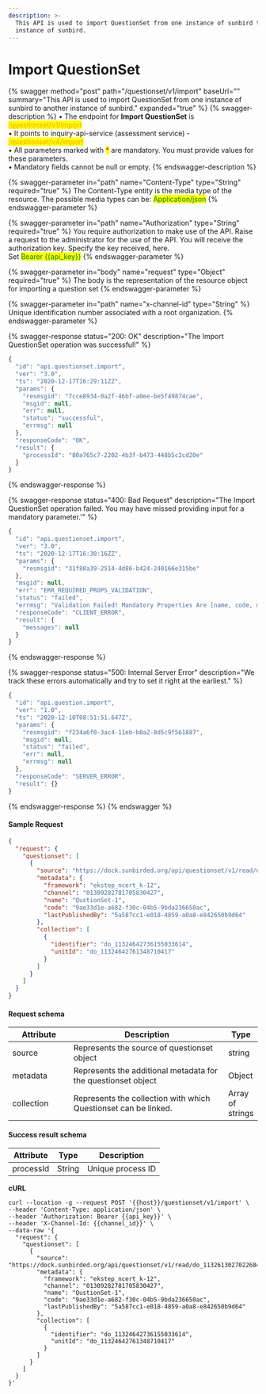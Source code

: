 ```yaml
---
description: >-
  This API is used to import QuestionSet from one instance of sunbird to another
  instance of sunbird.
---
```


# Import QuestionSet

{% swagger method="post" path="/questionset/v1/import" baseUrl="" summary="This API is used to import QuestionSet from one instance of sunbird to another instance of sunbird." expanded="true" %}
{% swagger-description %}
• The endpoint for **Import QuestionSet** is <mark style="color:orange;">/questionset/v1/import</mark>\
• It points to inquiry-api-service (assessment service) - <mark style="color:orange;">/questionset/v4/import</mark> \
• All parameters marked with <mark style="color:red;">\*</mark> are mandatory. You must provide values for these parameters. \
• Mandatory fields cannot be null or empty.
{% endswagger-description %}

{% swagger-parameter in="path" name="Content-Type" type="String" required="true" %}
The Content-Type entity is the media type of the resource. The possible media types can be: <mark style="color:green;">Application/json</mark>
{% endswagger-parameter %}

{% swagger-parameter in="path" name="Authorization" type="String" required="true" %}
You require authorization to make use of the API. Raise a request to the administrator for the use of the API. You will receive the authorization key. Specify the key received, here.\
Set <mark style="color:green;">Bearer \{{api\_key\}}</mark>
{% endswagger-parameter %}

{% swagger-parameter in="body" name="request" type="Object" required="true" %}
The body is the representation of the resource object for importing a question set
{% endswagger-parameter %}

{% swagger-parameter in="path" name="x-channel-id" type="String" %}
Unique identification number associated with a root organization.
{% endswagger-parameter %}

{% swagger-response status="200: OK" description="The Import QuestionSet operation was successful!" %}
```javascript
{
  "id": "api.questionset.import",
  "ver": "3.0",
  "ts": "2020-12-17T16:29:11ZZ",
  "params": {
    "resmsgid": "7cce8934-0a2f-46bf-a0ee-be5f49874cae",
    "msgid": null,
    "err": null,
    "status": "successful",
    "errmsg": null
  },
  "responseCode": "OK",
  "result": {
    "processId": "80a765c7-2202-4b3f-b473-448b5c2cd20e"
  }
}
```
{% endswagger-response %}

{% swagger-response status="400: Bad Request" description="The Import QuestionSet operation failed. You may have missed providing input for a mandatory parameter.'" %}
```javascript
{
  "id": "api.questionset.import",
  "ver": "3.0",
  "ts": "2020-12-17T16:30:16ZZ",
  "params": {
    "resmsgid": "31f88a39-2514-4d86-b424-240166e315be"
  },
  "msgid": null,
  "err": "ERR_REQUIRED_PROPS_VALIDATION",
  "status": "failed",
  "errmsg": "Validation Failed! Mandatory Properties Are [name, code, mimeType, primaryCategory, framework]",
  "responseCode": "CLIENT_ERROR",
  "result": {
    "messages": null
  }
}
```
{% endswagger-response %}

{% swagger-response status="500: Internal Server Error" description="We track these errors automatically and try to set it right at the earliest." %}
```javascript
{
  "id": "api.question.import",
  "ver": "1.0",
  "ts": "2020-12-10T08:51:51.647Z",
  "params": {
    "resmsgid": "f234a6f0-3ac4-11eb-b0a2-8d5c9f561887",
    "msgid": null,
    "status": "failed",
    "err": null,
    "errmsg": null
  },
  "responseCode": "SERVER_ERROR",
  "result": {}
}
```
{% endswagger-response %}
{% endswagger %}

#### Sample Request

```json
{
  "request": {
    "questionset": [
      {
        "source": "https://dock.sunbirded.org/api/questionset/v1/read/do_1132613027022684161119",
        "metadata": {
          "framework": "ekstep_ncert_k-12",
          "channel": "01309282781705830427",
          "name": "QustionSet-1",
          "code": "9ae33d1e-a682-f30c-04b5-9bda236650ac",
          "lastPublishedBy": "5a587cc1-e018-4859-a0a8-e842650b9d64"
        },
        "collection": [
          {
            "identifier": "do_11324642736155033614",
            "unitId": "do_11324642761348710417"
          }
        ]
      }
    ]
  }
}
```

#### Request schema

<table><thead><tr><th width="139.33333333333331">Attribute</th><th width="486">Description</th><th>Type</th></tr></thead><tbody><tr><td>source</td><td>Represents the source of questionset object</td><td>string</td></tr><tr><td>metadata</td><td>Represents the additional metadata for the questionset object</td><td>Object</td></tr><tr><td>collection</td><td>Represents the collection with which Questionset can be linked.</td><td>Array of strings</td></tr></tbody></table>

#### Success result schema

| Attribute | Type   | Description       |
| --------- | ------ | ----------------- |
| processId | String | Unique process ID |

**cURL**

```
curl --location -g --request POST '{{host}}/questionset/v1/import' \
--header 'Content-Type: application/json' \
--header 'Authorization: Bearer {{api_key}}' \
--header 'X-Channel-Id: {{channel_id}}' \
--data-raw '{
  "request": {
    "questionset": [
      {
        "source": "https://dock.sunbirded.org/api/questionset/v1/read/do_1132613027022684161119",
        "metadata": {
          "framework": "ekstep_ncert_k-12",
          "channel": "01309282781705830427",
          "name": "QustionSet-1",
          "code": "9ae33d1e-a682-f30c-04b5-9bda236650ac",
          "lastPublishedBy": "5a587cc1-e018-4859-a0a8-e842650b9d64"
        },
        "collection": [
          {
            "identifier": "do_11324642736155033614",
            "unitId": "do_11324642761348710417"
          }
        ]
      }
    ]
  }
}'
```
